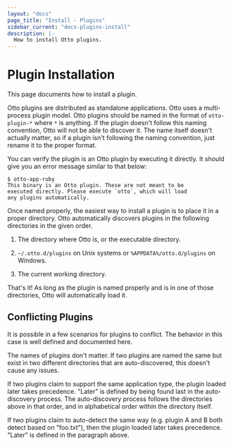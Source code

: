 ```yaml
---
layout: "docs"
page_title: "Install - Plugins"
sidebar_current: "docs-plugins-install"
description: |-
  How to install Otto plugins.
---
```


# Plugin Installation

This page documents how to install a plugin.

Otto plugins are distributed as standalone applications. Otto uses
a multi-process plugin model. Otto plugins should be named in the
format of `otto-plugin-*` where `*` is anything. If the plugin doesn't
follow this naming convention, Otto will not be able to discover it. The
name itself doesn't actually matter, so if a plugin isn't following the
naming convention, just rename it to the proper format.

You can verify the plugin is an Otto plugin by executing it directly.
It should give you an error message similar to that below:

```
$ otto-app-ruby
This binary is an Otto plugin. These are not meant to be
executed directly. Please execute `otto`, which will load
any plugins automatically.
```

Once named properly, the easiest way to install a plugin is to place
it in a proper directory. Otto automatically discovers plugins
in the following directories in the given order.

1. The directory where Otto is, or the executable directory.

1. `~/.otto.d/plugins` on Unix systems or `%APPDATA%/otto.d/plugins` on Windows.

1. The current working directory.

That's it! As long as the plugin is named properly and is in one of those
directories, Otto will automatically load it.

## Conflicting Plugins

It is possible in a few scenarios for plugins to conflict. The behavior
in this case is well defined and documented here.

The names of plugins don't matter. If two plugins are named the same but
exist in two different directories that are auto-discovered, this doesn't
cause any issues.

If two plugins claim to support the same application type, the plugin
loaded later takes precedence. "Later" is defined by being found last in
the auto-discovery process. The auto-discovery process follows the directories
above in that order, and in alphabetical order within the directory itself.

If two plugins claim to auto-detect the same way (e.g. plugin A and B both
detect based on "foo.txt"), then the plugin loaded later takes precedence.
"Later" is defined in the paragraph above.
